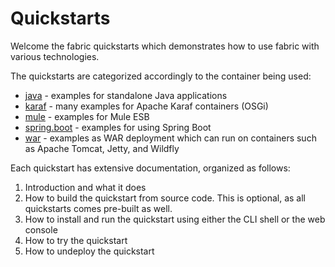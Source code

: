 Quickstarts
===========

Welcome the fabric quickstarts which demonstrates how to use fabric with various technologies.

The quickstarts are categorized accordingly to the container being used:

* [java](java) - examples for standalone Java applications
* [karaf](karaf) - many examples for Apache Karaf containers (OSGi)
* [mule](mule) - examples for Mule ESB
* [spring.boot](spring.boot) - examples for using Spring Boot
* [war](war) - examples as WAR deployment which can run on containers such as Apache Tomcat, Jetty, and Wildfly

Each quickstart has extensive documentation, organized as follows:

1. Introduction and what it does
1. How to build the quickstart from source code. This is optional, as all quickstarts comes pre-built as well.
1. How to install and run the quickstart using either the CLI shell or the web console
1. How to try the quickstart
1. How to undeploy the quickstart
